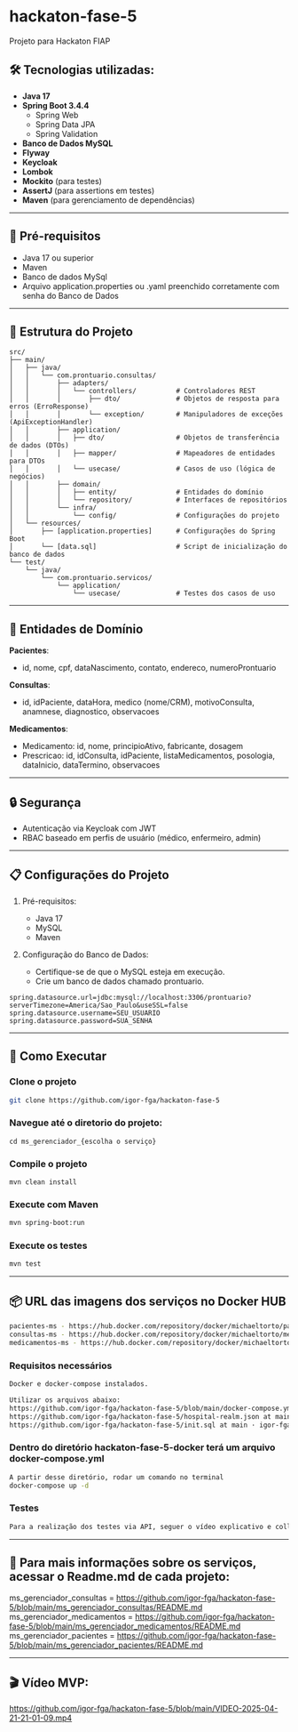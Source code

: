 # hackaton-fase-5
Projeto para Hackaton FIAP

## 🛠️ Tecnologias utilizadas:
- **Java 17**
- **Spring Boot 3.4.4**
  - Spring Web
  - Spring Data JPA
  - Spring Validation
- **Banco de Dados MySQL**
- **Flyway**
- **Keycloak**
- **Lombok**
- **Mockito** (para testes)
- **AssertJ** (para assertions em testes)
- **Maven** (para gerenciamento de dependências)

---

## 📌 Pré-requisitos
- Java 17 ou superior
- Maven
- Banco de dados MySql
- Arquivo application.properties ou .yaml preenchido corretamente com senha do Banco de Dados

---

## 📁 Estrutura do Projeto
```plaintext
src/
├── main/
│   ├── java/
│   │   └── com.prontuario.consultas/
│   │       ├── adapters/
│   │       │   └── controllers/          # Controladores REST
│   │       │       ├── dto/              # Objetos de resposta para erros (ErroResponse)
│   │       │       └── exception/        # Manipuladores de exceções (ApiExceptionHandler)
│   │       ├── application/
│   │       │   ├── dto/                  # Objetos de transferência de dados (DTOs)
│   │       │   ├── mapper/               # Mapeadores de entidades para DTOs
│   │       │   └── usecase/              # Casos de uso (lógica de negócios)
│   │       ├── domain/
│   │       │   ├── entity/               # Entidades do domínio
│   │       │   └── repository/           # Interfaces de repositórios
│   │       └── infra/
│   │           └── config/               # Configurações do projeto
│   └── resources/
│       ├── [application.properties]      # Configurações do Spring Boot
│       └── [data.sql]                    # Script de inicialização do banco de dados
└── test/
    └── java/
        └── com.prontuario.servicos/
            └── application/
                └── usecase/              # Testes dos casos de uso
```

---

## 🧩 Entidades de Domínio
**Pacientes**:
- id, nome, cpf, dataNascimento, contato, endereco, numeroProntuario

**Consultas**:
- id, idPaciente, dataHora, medico (nome/CRM), motivoConsulta, anamnese, diagnostico, observacoes

**Medicamentos**:
- Medicamento: id, nome, principioAtivo, fabricante, dosagem
- Prescricao: id, idConsulta, idPaciente, listaMedicamentos, posologia, dataInicio, dataTermino, observacoes

---

## 🔒 Segurança
- Autenticação via Keycloak com JWT
- RBAC baseado em perfis de usuário (médico, enfermeiro, admin)

---  

## 📋 Configurações do Projeto
1. Pré-requisitos:
   - Java 17
   - MySQL
   - Maven
    
2. Configuração do Banco de Dados:
    - Certifique-se de que o MySQL esteja em execução.
    - Crie um banco de dados chamado prontuario.

```plaintext
spring.datasource.url=jdbc:mysql://localhost:3306/prontuario?serverTimezone=America/Sao_Paulo&useSSL=false
spring.datasource.username=SEU_USUARIO
spring.datasource.password=SUA_SENHA
```

---

## 🧪 Como Executar
 
### Clone o projeto
```bash
git clone https://github.com/igor-fga/hackaton-fase-5
```

### Navegue até o diretorio do projeto:
```plaintext
cd ms_gerenciador_{escolha o serviço}
```
### Compile o projeto
```plaintext
mvn clean install
```
### Execute com Maven
```bash
mvn spring-boot:run
```

### Execute os testes
```bash
mvn test
```
---

## 📦 URL das imagens dos serviços no Docker HUB
```bash
pacientes-ms - https://hub.docker.com/repository/docker/michaeltorto/pacientes-ms/general
consultas-ms - https://hub.docker.com/repository/docker/michaeltorto/medicamentos-ms/general
medicamentos-ms - https://hub.docker.com/repository/docker/michaeltorto/consultas-ms/general
```
### Requisitos necessários
```bash
Docker e docker-compose instalados.
```
```bash
Utilizar os arquivos abaixo: 
https://github.com/igor-fga/hackaton-fase-5/blob/main/docker-compose.yml
https://github.com/igor-fga/hackaton-fase-5/hospital-realm.json at main · igor-fga/hackaton-fase-5
https://github.com/igor-fga/hackaton-fase-5/init.sql at main · igor-fga/hackaton-fase-5

```
### Dentro do diretório hackaton-fase-5-docker terá um arquivo docker-compose.yml
```bash
A partir desse diretório, rodar um comando no terminal
docker-compose up -d
```
### Testes
```bash
Para a realização dos testes via API, seguer o vídeo explicativo e collection do Postman em anexo na raíz do Github.
```

--- 

## 📌 Para mais informações sobre os serviços, acessar o Readme.md de cada projeto:
ms_gerenciador_consultas = https://github.com/igor-fga/hackaton-fase-5/blob/main/ms_gerenciador_consultas/README.md  
ms_gerenciador_medicamentos = https://github.com/igor-fga/hackaton-fase-5/blob/main/ms_gerenciador_medicamentos/README.md
ms_gerenciador_pacientes = https://github.com/igor-fga/hackaton-fase-5/blob/main/ms_gerenciador_pacientes/README.md

--- 

## 🎬 Vídeo MVP:
https://github.com/igor-fga/hackaton-fase-5/blob/main/VIDEO-2025-04-21-21-01-09.mp4
